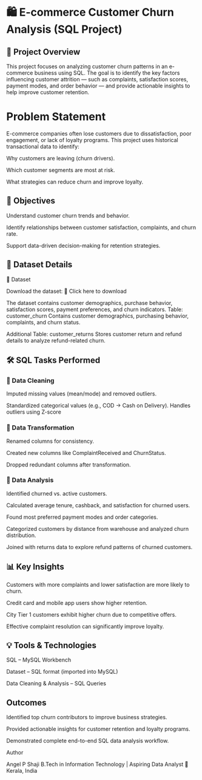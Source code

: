 # 🛍️ E-commerce Customer Churn Analysis (SQL Project)
## 📖 Project Overview

This project focuses on analyzing customer churn patterns in an e-commerce business using SQL.
The goal is to identify the key factors influencing customer attrition — such as complaints, satisfaction scores, payment modes, and order behavior — and provide actionable insights to help improve customer retention.

# Problem Statement

E-commerce companies often lose customers due to dissatisfaction, poor engagement, or lack of loyalty programs.
This project uses historical transactional data to identify:

Why customers are leaving (churn drivers).

Which customer segments are most at risk.

What strategies can reduce churn and improve loyalty.

## 🎯 Objectives

Understand customer churn trends and behavior.

Identify relationships between customer satisfaction, complaints, and churn rate.

Support data-driven decision-making for retention strategies.

## 🧩 Dataset Details
📂 Dataset

Download the dataset:
📎 Click here to download

The dataset contains customer demographics, purchase behavior, satisfaction scores, payment preferences, and churn indicators.
Table: customer_churn
Contains customer demographics, purchasing behavior, complaints, and churn status.

Additional Table: customer_returns
Stores customer return and refund details to analyze refund-related churn.

## 🛠️ SQL Tasks Performed
### 🔹 Data Cleaning

Imputed missing values (mean/mode) and removed outliers.

Standardized categorical values (e.g., COD → Cash on Delivery).
Handles outliers using Z-score

### 🔹 Data Transformation

Renamed columns for consistency.

Created new columns like ComplaintReceived and ChurnStatus.

Dropped redundant columns after transformation.

### 🔹 Data Analysis

Identified churned vs. active customers.

Calculated average tenure, cashback, and satisfaction for churned users.

Found most preferred payment modes and order categories.

Categorized customers by distance from warehouse and analyzed churn distribution.

Joined with returns data to explore refund patterns of churned customers.

## 📊 Key Insights

Customers with more complaints and lower satisfaction are more likely to churn.

Credit card and mobile app users show higher retention.

City Tier 1 customers exhibit higher churn due to competitive offers.

Effective complaint resolution can significantly improve loyalty.

## 💡 Tools & Technologies

SQL – MySQL Workbench

Dataset – SQL format (imported into MySQL)

Data Cleaning & Analysis – SQL Queries

## Outcomes

Identified top churn contributors to improve business strategies.

Provided actionable insights for customer retention and loyalty programs.

Demonstrated complete end-to-end SQL data analysis workflow.

Author

Angel P Shaji
B.Tech in Information Technology | Aspiring Data Analyst
📍 Kerala, India
